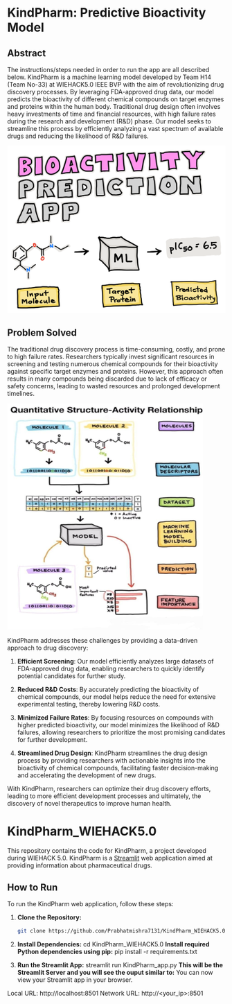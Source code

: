 # KindPharm: Predictive Bioactivity Model

## Abstract
The instructions/steps needed in order to run the app are all described below.
KindPharm is a machine learning model developed by Team H14 (Team No-33) at WIEHACK5.0 IEEE BVP with the aim of revolutionizing drug discovery processes. By leveraging FDA-approved drug data, our model predicts the bioactivity of different chemical compounds on target enzymes and proteins within the human body. Traditional drug design often involves heavy investments of time and financial resources, with high failure rates during the research and development (R&D) phase. Our model seeks to streamline this process by efficiently analyzing a vast spectrum of available drugs and reducing the likelihood of R&D failures.

![KindPharm Logo](logo.png)


## Problem Solved

The traditional drug discovery process is time-consuming, costly, and prone to high failure rates. Researchers typically invest significant resources in screening and testing numerous chemical compounds for their bioactivity against specific target enzymes and proteins. However, this approach often results in many compounds being discarded due to lack of efficacy or safety concerns, leading to wasted resources and prolonged development timelines.

![KindPharm_Methodology](Methodology.png)

KindPharm addresses these challenges by providing a data-driven approach to drug discovery:

1. **Efficient Screening**: Our model efficiently analyzes large datasets of FDA-approved drug data, enabling researchers to quickly identify potential candidates for further study.

2. **Reduced R&D Costs**: By accurately predicting the bioactivity of chemical compounds, our model helps reduce the need for extensive experimental testing, thereby lowering R&D costs.

3. **Minimized Failure Rates**: By focusing resources on compounds with higher predicted bioactivity, our model minimizes the likelihood of R&D failures, allowing researchers to prioritize the most promising candidates for further development.

4. **Streamlined Drug Design**: KindPharm streamlines the drug design process by providing researchers with actionable insights into the bioactivity of chemical compounds, facilitating faster decision-making and accelerating the development of new drugs.

With KindPharm, researchers can optimize their drug discovery efforts, leading to more efficient development processes and ultimately, the discovery of novel therapeutics to improve human health.

# KindPharm_WIEHACK5.0

This repository contains the code for KindPharm, a project developed during WIEHACK 5.0. KindPharm is a [Streamlit](https://streamlit.io/) web application aimed at providing information about pharmaceutical drugs.

## How to Run

To run the KindPharm web application, follow these steps:

1. **Clone the Repository:**

   ```bash
   git clone https://github.com/Prabhatmishra7131/KindPharm_WIEHACK5.0.git
2. **Install Dependencies:**
   cd KindPharm_WIEHACK5.0
   **Install required Python dependencies using pip:**
   pip install -r requirements.txt
3. **Run the Streamlit App:**
   streamlit run KindPharm_app.py
**This will be the Streamlit Server and you will see the ouput similar to:**
You can now view your Streamlit app in your browser.

Local URL: http://localhost:8501
Network URL: http://<your_ip>:8501
